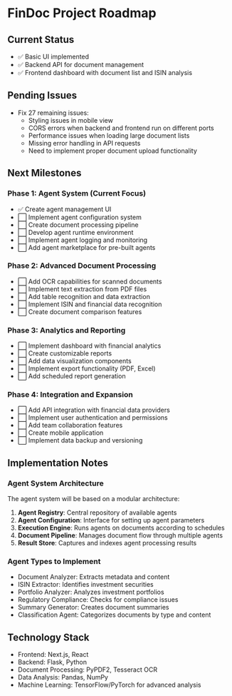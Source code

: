 # FinDoc Project Roadmap

## Current Status
- ✅ Basic UI implemented
- ✅ Backend API for document management
- ✅ Frontend dashboard with document list and ISIN analysis

## Pending Issues
- Fix 27 remaining issues:
  - Styling issues in mobile view
  - CORS errors when backend and frontend run on different ports
  - Performance issues when loading large document lists
  - Missing error handling in API requests
  - Need to implement proper document upload functionality

## Next Milestones

### Phase 1: Agent System (Current Focus)
- ✅ Create agent management UI
- ⬜ Implement agent configuration system
- ⬜ Create document processing pipeline
- ⬜ Develop agent runtime environment
- ⬜ Implement agent logging and monitoring
- ⬜ Add agent marketplace for pre-built agents

### Phase 2: Advanced Document Processing
- ⬜ Add OCR capabilities for scanned documents
- ⬜ Implement text extraction from PDF files
- ⬜ Add table recognition and data extraction
- ⬜ Implement ISIN and financial data recognition
- ⬜ Create document comparison features

### Phase 3: Analytics and Reporting
- ⬜ Implement dashboard with financial analytics
- ⬜ Create customizable reports
- ⬜ Add data visualization components
- ⬜ Implement export functionality (PDF, Excel)
- ⬜ Add scheduled report generation

### Phase 4: Integration and Expansion
- ⬜ Add API integration with financial data providers
- ⬜ Implement user authentication and permissions
- ⬜ Add team collaboration features
- ⬜ Create mobile application
- ⬜ Implement data backup and versioning

## Implementation Notes

### Agent System Architecture
The agent system will be based on a modular architecture:

1. **Agent Registry**: Central repository of available agents
2. **Agent Configuration**: Interface for setting up agent parameters
3. **Execution Engine**: Runs agents on documents according to schedules
4. **Document Pipeline**: Manages document flow through multiple agents
5. **Result Store**: Captures and indexes agent processing results

### Agent Types to Implement
- Document Analyzer: Extracts metadata and content
- ISIN Extractor: Identifies investment securities
- Portfolio Analyzer: Analyzes investment portfolios
- Regulatory Compliance: Checks for compliance issues
- Summary Generator: Creates document summaries
- Classification Agent: Categorizes documents by type and content

## Technology Stack
- Frontend: Next.js, React
- Backend: Flask, Python
- Document Processing: PyPDF2, Tesseract OCR
- Data Analysis: Pandas, NumPy
- Machine Learning: TensorFlow/PyTorch for advanced analysis
